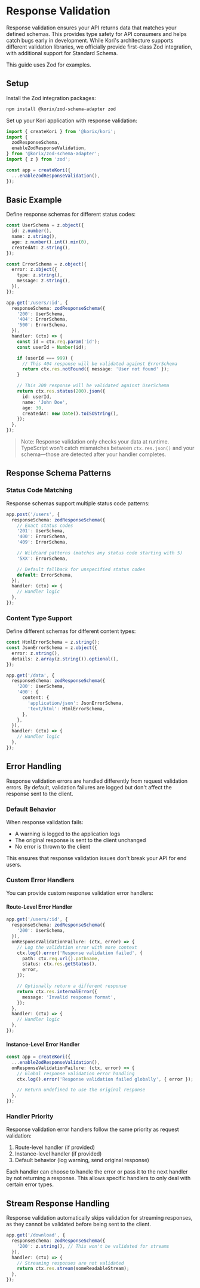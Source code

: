 # Response Validation

Response validation ensures your API returns data that matches your defined schemas. This provides type safety for API consumers and helps catch bugs early in development. While Kori's architecture supports different validation libraries, we officially provide first-class Zod integration, with additional support for Standard Schema.

This guide uses Zod for examples.

## Setup

Install the Zod integration packages:

```bash
npm install @korix/zod-schema-adapter zod
```

Set up your Kori application with response validation:

```typescript
import { createKori } from '@korix/kori';
import {
  zodResponseSchema,
  enableZodResponseValidation,
} from '@korix/zod-schema-adapter';
import { z } from 'zod';

const app = createKori({
  ...enableZodResponseValidation(),
});
```

## Basic Example

Define response schemas for different status codes:

```typescript
const UserSchema = z.object({
  id: z.number(),
  name: z.string(),
  age: z.number().int().min(0),
  createdAt: z.string(),
});

const ErrorSchema = z.object({
  error: z.object({
    type: z.string(),
    message: z.string(),
  }),
});

app.get('/users/:id', {
  responseSchema: zodResponseSchema({
    '200': UserSchema,
    '404': ErrorSchema,
    '500': ErrorSchema,
  }),
  handler: (ctx) => {
    const id = ctx.req.param('id');
    const userId = Number(id);

    if (userId === 999) {
      // This 404 response will be validated against ErrorSchema
      return ctx.res.notFound({ message: 'User not found' });
    }

    // This 200 response will be validated against UserSchema
    return ctx.res.status(200).json({
      id: userId,
      name: 'John Doe',
      age: 30,
      createdAt: new Date().toISOString(),
    });
  },
});
```

> Note: Response validation only checks your data at runtime. TypeScript won't catch mismatches between `ctx.res.json()` and your schema—those are detected after your handler completes.

## Response Schema Patterns

### Status Code Matching

Response schemas support multiple status code patterns:

```typescript
app.post('/users', {
  responseSchema: zodResponseSchema({
    // Exact status codes
    '201': UserSchema,
    '400': ErrorSchema,
    '409': ErrorSchema,

    // Wildcard patterns (matches any status code starting with 5)
    '5XX': ErrorSchema,

    // Default fallback for unspecified status codes
    default: ErrorSchema,
  }),
  handler: (ctx) => {
    // Handler logic
  },
});
```

### Content Type Support

Define different schemas for different content types:

```typescript
const HtmlErrorSchema = z.string();
const JsonErrorSchema = z.object({
  error: z.string(),
  details: z.array(z.string()).optional(),
});

app.get('/data', {
  responseSchema: zodResponseSchema({
    '200': UserSchema,
    '400': {
      content: {
        'application/json': JsonErrorSchema,
        'text/html': HtmlErrorSchema,
      },
    },
  }),
  handler: (ctx) => {
    // Handler logic
  },
});
```

## Error Handling

Response validation errors are handled differently from request validation errors. By default, validation failures are logged but don't affect the response sent to the client.

### Default Behavior

When response validation fails:

- A warning is logged to the application logs
- The original response is sent to the client unchanged
- No error is thrown to the client

This ensures that response validation issues don't break your API for end users.

### Custom Error Handlers

You can provide custom response validation error handlers:

#### Route-Level Error Handler

```typescript
app.get('/users/:id', {
  responseSchema: zodResponseSchema({
    '200': UserSchema,
  }),
  onResponseValidationFailure: (ctx, error) => {
    // Log the validation error with more context
    ctx.log().error('Response validation failed', {
      path: ctx.req.url().pathname,
      status: ctx.res.getStatus(),
      error,
    });

    // Optionally return a different response
    return ctx.res.internalError({
      message: 'Invalid response format',
    });
  },
  handler: (ctx) => {
    // Handler logic
  },
});
```

#### Instance-Level Error Handler

```typescript
const app = createKori({
  ...enableZodResponseValidation(),
  onResponseValidationFailure: (ctx, error) => {
    // Global response validation error handling
    ctx.log().error('Response validation failed globally', { error });

    // Return undefined to use the original response
  },
});
```

### Handler Priority

Response validation error handlers follow the same priority as request validation:

1. Route-level handler (if provided)
2. Instance-level handler (if provided)
3. Default behavior (log warning, send original response)

Each handler can choose to handle the error or pass it to the next handler by not returning a response. This allows specific handlers to only deal with certain error types.

## Stream Response Handling

Response validation automatically skips validation for streaming responses, as they cannot be validated before being sent to the client.

```typescript
app.get('/download', {
  responseSchema: zodResponseSchema({
    '200': z.string(), // This won't be validated for streams
  }),
  handler: (ctx) => {
    // Streaming responses are not validated
    return ctx.res.stream(someReadableStream);
  },
});
```
